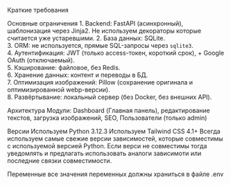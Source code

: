 Краткие требования

Основные ограничения
	1. Backend: FastAPI (асинхронный), шаблонизация через Jinja2. Не используем декораторы которые считается уже устаревшими.
	2. База данных: SQLite.  
	3. ORM: не используется, прямые SQL-запросы через `sqlite3`.  
	4. Аутентификация: JWT (только access-токен, короткий срок), + Google OAuth (отключаемый).  
	5. Кэширование: файловое, без Redis.  
	6. Хранение данных: контент и переводы в БД.  
	7. Оптимизация изображений: Pillow (сохранение оригинала и оптимизированной webp-версии).  
	8. Развёртывание: локальный сервер (без Docker, без внешних API).
	
	
Архитектура
	Модули: Dashboard (Главная панель), редактирование текстов, загрузка изображений, SEO, Пользователи (только admin)

Версии
	Используем Python 3.12.3
	Используем Tailwind CSS 4.1+
	Всегда используем самые свежие версии зависимостей, которые совместимы с используемой версией Python. Если верси не совместимы тогда уведомлять и предлагать использовать аналоги зависимоти или последние связки совместимости.

Переменные
	все значения переменных должны храниться в файле .env